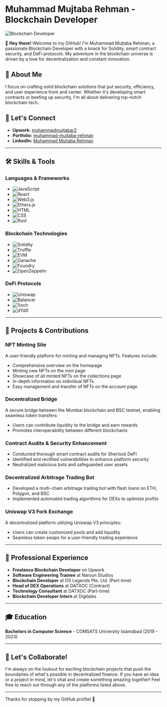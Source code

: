 

# Muhammad Mujtaba Rehman - Blockchain Developer

![Blockchain Developer](https://media.licdn.com/dms/image/D4D16AQG72FMNN5yT0Q/profile-displaybackgroundimage-shrink_350_1400/0/1722261517870?e=1727913600&v=beta&t=TkC4IvDgPlgFPqTEsaTwViA3ubogsxmHH_fIDlEJDbE)

👋 **Hey there!** Welcome to my GitHub! I'm Muhammad Mujtaba Rehman, a passionate Blockchain Developer with a knack for Solidity, smart contract security, and DeFi protocols. My adventure in the blockchain universe is driven by a love for decentralization and constant innovation.

## 🚀 About Me
I focus on crafting solid blockchain solutions that put security, efficiency, and user experience front and center. Whether it's developing smart contracts or beefing up security, I'm all about delivering top-notch blockchain tech.

## 🔗 Let's Connect
- **Upwork:** [muhammadmujtabar2](https://www.upwork.com/freelancers/~muhammadmujtabar2)
- **Portfolio:** [muhammad-mujtaba-rehman](https://www.muhammad-mujtaba-rehman.com)
- **LinkedIn:** [Muhammad Mujtaba Rehman](https://www.linkedin.com/in/muhammad-mujtaba-rehman-851b321a7/)

---

## 🛠️ Skills & Tools
### Languages & Frameworks
- ![JavaScript](https://img.shields.io/badge/-JavaScript-F7DF1E?style=flat-square&logo=javascript&logoColor=black)
- ![React](https://img.shields.io/badge/-React-61DAFB?style=flat-square&logo=react&logoColor=black)
- ![Web3.js](https://img.shields.io/badge/-Web3.js-F16822?style=flat-square&logo=web3.js&logoColor=white)
- ![Ethers.js](https://img.shields.io/badge/-Ethers.js-282c34?style=flat-square&logo=ethereum&logoColor=white)
- ![HTML](https://img.shields.io/badge/-HTML5-E34F26?style=flat-square&logo=html5&logoColor=white)
- ![CSS](https://img.shields.io/badge/-CSS3-1572B6?style=flat-square&logo=css3&logoColor=white)
- ![Rust](https://img.shields.io/badge/-Rust-000000?style=flat-square&logo=rust&logoColor=white)

### Blockchain Technologies
- ![Solidity](https://img.shields.io/badge/-Solidity-363636?style=flat-square&logo=solidity&logoColor=white)
- ![Truffle](https://img.shields.io/badge/-Truffle-5E467C?style=flat-square&logo=truffle&logoColor=white)
- ![EVM](https://img.shields.io/badge/-EVM-0072CE?style=flat-square&logo=ethereum&logoColor=white)
- ![Ganache](https://img.shields.io/badge/-Ganache-61429B?style=flat-square&logo=ganache&logoColor=white)
- ![Foundry](https://img.shields.io/badge/-Foundry-8B5D33?style=flat-square&logoColor=white)
- ![OpenZeppelin](https://img.shields.io/badge/-OpenZeppelin-4E5EE4?style=flat-square&logo=openzeppelin&logoColor=white)

### DeFi Protocols
- ![Uniswap](https://img.shields.io/badge/-Uniswap-FF007A?style=flat-square&logo=uniswap&logoColor=white)
- ![Balancer](https://img.shields.io/badge/-Balancer-1E1E1E?style=flat-square&logo=balancer&logoColor=white)
- ![1inch](https://img.shields.io/badge/-1inch-2F2F2F?style=flat-square&logo=1inch&logoColor=white)
- ![dYdX](https://img.shields.io/badge/-dYdX-010101?style=flat-square&logo=dYdX&logoColor=white)

---

## 📝 Projects & Contributions
### NFT Minting Site
A user-friendly platform for minting and managing NFTs. Features include:
- Comprehensive overview on the homepage
- Minting new NFTs on the mint page
- Showcase of all minted NFTs on the collections page
- In-depth information on individual NFTs
- Easy management and transfer of NFTs on the account page

### Decentralized Bridge
A secure bridge between the Mumbai blockchain and BSC testnet, enabling seamless token transfers:
- Users can contribute liquidity to the bridge and earn rewards
- Promotes interoperability between different blockchains

### Contract Audits & Security Enhancement
- Conducted thorough smart contract audits for Sherlock DeFi
- Identified and rectified vulnerabilities to enhance platform security
- Neutralized malicious bots and safeguarded user assets

### Decentralized Arbitrage Trading Bot
- Developed a multi-chain arbitrage trading bot with flash loans on ETH, Polygon, and BSC
- Implemented automated trading algorithms for DEXs to optimize profits

### Uniswap V3 Fork Exchange
A decentralized platform utilizing Uniswap V3 principles:
- Users can create customized pools and add liquidity
- Seamless token swaps for a user-friendly trading experience

---

## 💼 Professional Experience
- **Freelance Blockchain Developer** on Upwork
- **Software Engineering Trainee** at Narsun Studios
- **Blockchain Developer** at DS Legends Pte. Ltd. (Part-time)
- **Head of DEX Operations** at DATXOC (Contract)
- **Technology Consultant** at DATXOC (Part-time)
- **Blockchain Developer Intern** at Digitales

---

## 🎓 Education
**Bachelors in Computer Science** - COMSATS University Islamabad (2019 - 2023)

---

## 🌟 Let's Collaborate!
I'm always on the lookout for exciting blockchain projects that push the boundaries of what's possible in decentralized finance. If you have an idea or a project in mind, let's chat and create something amazing together! Feel free to reach out through any of the platforms listed above.

---

Thanks for stopping by my GitHub profile! 🚀

